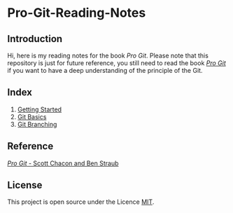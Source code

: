 # Pro-Git-Reading-Notes
## Introduction
Hi, here is my reading notes for the book *Pro Git*. Please note that this repository is just for future reference, you still need to read the book *[Pro Git](https://git-scm.com/book/en/v2)* if you want to have a deep understanding of the principle of the Git.

## Index
1. [Getting Started](./1-Getting-Started.md)
2. [Git Basics](./2-Git-Basics.md)
3. [Git Branching](./3-Git-Branching.md)

## Reference
[*Pro Git* - Scott Chacon and Ben Straub](https://git-scm.com/book/en/v2)

## License
This project is open source under the Licence [MIT](./LICENSE).